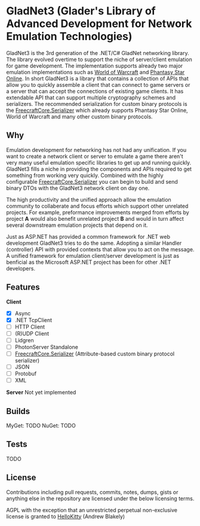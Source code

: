 # GladNet3 (Glader's Library of Advanced Development for Network Emulation Technologies)

GladNet3 is the 3rd generation of the .NET/C# GladNet networking library. The library evolved overtime to support the niche of server/client emulation for game development. The implementation supports already two major emulation implementations such as [World of Warcraft](https://www.github.com/FreecraftCore) and [Phantasy Star Online](https://www.github.com/HelloKitty/Booma.Proxy). In short GladNet3 is a library that contains a collection of APIs that allow you to quickly assemble a client that can connect to game servers or a server that can accept the connections of existing game clients. It has extendable API that can support multiple cryptography schemes and serializers. The recommended serialization for custom binary protocols is the [FreecraftCore.Serializer](https://www.github.com/FreecraftCore) which already supports Phantasy Star Online, World of Warcraft and many other custom binary protocols.

## Why

Emulation development for networking has not had any unification. If you want to create a network client or server to emulate a game there aren't very many useful emulation specific libraries to get up and running quickly. GladNet3 fills a niche in providing the components and APIs required to get something from working very quickly. Combined with the highly configurable [FreecraftCore.Serializer](https://www.github.com/FreecraftCore) you can begin to build and send binary DTOs with the GladNet3 network client on day one. 

The high productivity and the unified approach allow the emulation community to collaberate and focus efforts which support other unrelated projects. For example, preformance improvements merged from efforts by project **A** would also benefit unrelated project **B** and would in turn affect several downstream emulation projects that depend on it.

Just as ASP.NET has provided a common framework for .NET web development GladNet3 tries to do the same. Adopting a similar Handler (controller) API with provided contexts that allow you to act on the message. A unified framework for emulation client/server development is just as benficial as the Microsoft ASP.NET project has been for other .NET developers.

## Features

**Client**
- [x] Async
- [x] .NET TcpClient
- [ ] HTTP Client
- [ ] (R)UDP Client
- [ ] Lidgren
- [ ] PhotonServer Standalone
- [ ] [FreecraftCore.Serializer](https://www.github.com/FreecraftCore) (Attribute-based custom binary protocol serializer)
- [ ] JSON
- [ ] Protobuf
- [ ] XML

**Server**
Not yet implemented

## Builds

MyGet: TODO
NuGet: TODO

## Tests

TODO

## License

Contributions including pull requests, commits, notes, dumps, gists or anything else in the repository are licensed under the below licensing terms.

AGPL with the exception that an unrestricted perpetual non-exclusive license is granted to [HelloKitty](https://www.github.com/HelloKitty) (Andrew Blakely)
